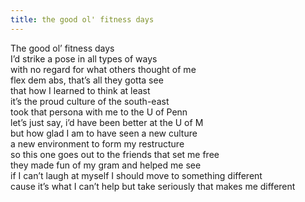 ```yaml
---
title: the good ol' fitness days
---
```


The good ol’ fitness days <br>
I’d strike a pose in all types of ways <br> 
with no regard for what others thought of me <br>
flex dem abs, that’s all they gotta see <br> 
that how I learned to think at least <br> 
it’s the proud culture of the south-east <br> 
took that persona with me to the U of Penn <br>
let’s just say, i’d have been better at the U of M <br>
but how glad I am to have seen a new culture <br> 
a new environment to form my restructure <br> 
so this one goes out to the friends that set me free <br>
they made fun of my gram and helped me see <br>
if I can’t laugh at myself I should move to something different <br> 
cause it’s what I can’t help but take seriously that makes me different <br> 

